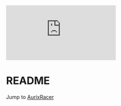 [![Analytics](https://ga-beacon.appspot.com/UA-137501847-1/AurixRacer/docs/README.md)](https://github.com/realsosy/aurixracer)

# README

Jump to [AurixRacer](./index.md)

